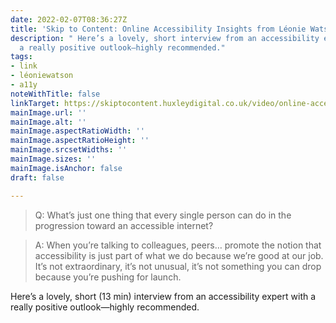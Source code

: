 ```yaml
---
date: 2022-02-07T08:36:27Z
title: 'Skip to Content: Online Accessibility Insights from Léonie Watson'
description: " Here’s a lovely, short interview from an accessibility expert with
  a really positive outlook—highly recommended."
tags:
- link
- léoniewatson
- a11y
noteWithTitle: false
linkTarget: https://skiptocontent.huxleydigital.co.uk/video/online-accessibility-leonie-watson/
mainImage.url: ''
mainImage.alt: ''
mainImage.aspectRatioWidth: ''
mainImage.aspectRatioHeight: ''
mainImage.srcsetWidths: ''
mainImage.sizes: ''
mainImage.isAnchor: false
draft: false

---
```

> Q: What’s just one thing that every single person can do in the progression toward an accessible internet?  

> A: When you’re talking to colleagues, peers… promote the notion that accessibility is just part of what we do because we’re good at our job. It’s not extraordinary, it’s not unusual, it’s not something you can drop because you’re pushing for launch.

Here’s a lovely, short (13 min) interview from an accessibility expert with a really positive outlook—highly recommended.